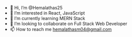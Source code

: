 - 👋 Hi, I’m @Hemalathas25
- 👀 I’m interested in React, JavaScript
- 🌱 I’m currently learning MERN Stack
- 💞️ I’m looking to collaborate on Full Stack Web Developer
- 📫 How to reach me hemalathasm04@gmail.com
  


<!---
Hemalathas25/Hemalathas25 is a ✨ special ✨ repository because its `README.md` (this file) appears on your GitHub profile.
You can click the Preview link to take a look at your changes.
--->
